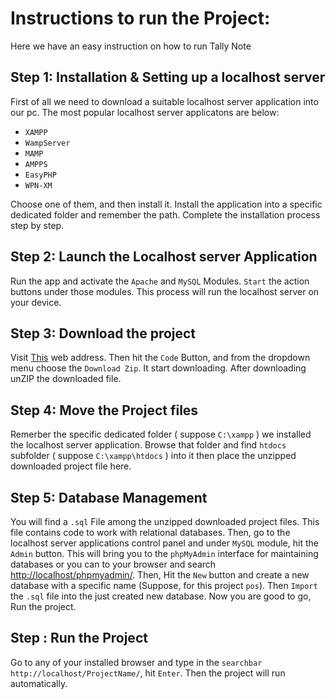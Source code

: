 # Instructions to run the Project: 
Here we have an easy instruction on how to run Tally Note

## Step 1: Installation & Setting up a localhost server
First of all we need to download a suitable localhost server application into our pc. The most popular localhost server applicatons are below:
- `XAMPP` 
- `WampServer`
- `MAMP`
- `AMPPS`
- `EasyPHP`
- `WPN-XM`
 
Choose one of them, and then install it. Install the application into a specific dedicated folder and remember the path. Complete the installation process step by step. 

## Step 2: Launch the Localhost server Application
Run the app and activate the `Apache` and `MySQL` Modules. `Start` the action buttons under those modules. This process will run the localhost server on your device.

## Step 3: Download the project
Visit [This](https://github.com/ShahjalalShohag/WebProject) web address. Then hit the `Code` Button, and from the dropdown menu choose the `Download Zip`. It start downloading. After downloading unZIP the downloaded file.

## Step 4: Move the Project files
Remerber the specific dedicated folder ( suppose `C:\xampp` ) we installed the localhost server application. Browse that folder and find `htdocs` subfolder ( suppose `C:\xampp\htdocs` ) into it then place the unzipped downloaded project file here.

## Step 5: Database Management
You will find a `.sql` File among the unzipped downloaded project files. This file contains code to work with relational databases. Then, go to the localhost server applications control panel and under `MySQL` module, hit the `Admin` button. This will bring you to the `phpMyAdmin` interface for maintaining databases or you can to your browser and search [http://localhost/phpmyadmin/](http://localhost/phpmyadmin/). Then, Hit the `New` button and create a new database with a specific name (Suppose, for this project `pos`). Then `Import` the `.sql` file into the just created new database. Now you are good to go, Run the project.

## Step : Run the Project
Go to any of your installed browser and type in the `searchbar` `http://localhost/ProjectName/`, hit `Enter`. Then the project will run automatically.
